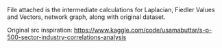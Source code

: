 File attached is the intermediate calculations for Laplacian, Fiedler Values and Vectors, network graph, along with original dataset.

Original src inspiration: https://www.kaggle.com/code/usamabuttar/s-p-500-sector-industry-correlations-analysis
